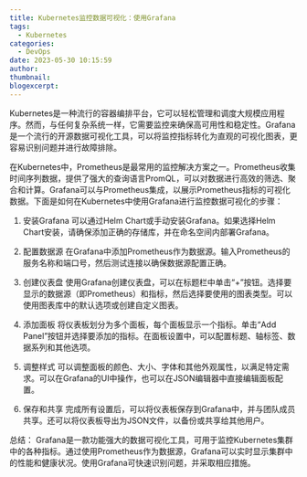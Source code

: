 ```yaml
---
title: Kubernetes监控数据可视化：使用Grafana
tags:
  - Kubernetes
categories:
  - DevOps
date: 2023-05-30 10:15:59
author:
thumbnail:
blogexcerpt:
---
```

Kubernetes是一种流行的容器编排平台，它可以轻松管理和调度大规模应用程序。然而，与任何复杂系统一样，它需要监控来确保高可用性和稳定性。Grafana是一个流行的开源数据可视化工具，可以将监控指标转化为直观的可视化图表，更容易识别问题并进行故障排除。

在Kubernetes中，Prometheus是最常用的监控解决方案之一。Prometheus收集时间序列数据，提供了强大的查询语言PromQL，可以对数据进行高效的筛选、聚合和计算。Grafana可以与Prometheus集成，以展示Prometheus指标的可视化数据。下面是如何在Kubernetes中使用Grafana进行监控数据可视化的步骤：

1. 安装Grafana
可以通过Helm Chart或手动安装Grafana。如果选择Helm Chart安装，请确保添加正确的存储库，并在命名空间内部署Grafana。

2. 配置数据源
在Grafana中添加Prometheus作为数据源。输入Prometheus的服务名称和端口号，然后测试连接以确保数据源配置正确。

3. 创建仪表盘
使用Grafana创建仪表盘，可以在标题栏中单击“+”按钮。选择要显示的数据源（即Prometheus）和指标，然后选择要使用的图表类型。可以使用图表库中的默认选项或创建自定义图表。

4. 添加面板
将仪表板划分为多个面板，每个面板显示一个指标。单击“Add Panel”按钮并选择要添加的指标。在面板设置中，可以配置标题、轴标签、数据系列和其他选项。

5. 调整样式
可以调整面板的颜色、大小、字体和其他外观属性，以满足特定需求。可以在Grafana的UI中操作，也可以在JSON编辑器中直接编辑面板配置。

6. 保存和共享
完成所有设置后，可以将仪表板保存到Grafana中，并与团队成员共享。还可以将仪表板导出为JSON文件，以备份或共享给其他用户。

总结：
Grafana是一款功能强大的数据可视化工具，可用于监控Kubernetes集群中的各种指标。通过使用Prometheus作为数据源，Grafana可以实时显示集群中的性能和健康状况。使用Grafana可快速识别问题，并采取相应措施。
